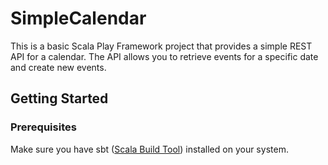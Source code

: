 # SimpleCalendar
This is a basic Scala Play Framework project that provides a simple REST API for a calendar. The API allows you to retrieve events for a specific date and create new events.

## Getting Started
### Prerequisites
Make sure you have sbt ([Scala Build Tool](https://www.scala-sbt.org/)) installed on your system.
